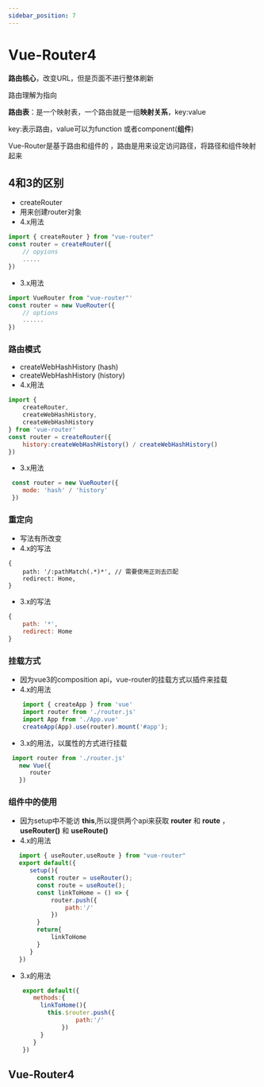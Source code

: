 ```yaml
---
sidebar_position: 7
---
```

# Vue-Router4

**路由核心**，改变URL，但是页面不进行整体刷新

路由理解为指向

**路由表**：是一个映射表，一个路由就是一组**映射关系**，key:value

key:表示路由，value可以为function 或者component(**组件**)

Vue-Router是基于路由和组件的 ，路由是用来设定访问路径，将路径和组件映射起来



## 4和3的区别

- createRouter
- 用来创建router对象
- 4.x用法

```javascript
import { createRouter } from "vue-router"
const router = createRouter({
    // opyions
    .....
})
```

- 3.x用法

```javascript
import VueRouter from "vue-router"'
const router = new VueRouter({
    // options
    ......
})
```

### 路由模式

- createWebHashHistory (hash)
- createWebHashHistory (history)
- 4.x用法

```javascript
import { 
    createRouter,
    createWebHashHistory,
    createWebHashHistory
} from 'vue-router'
const router = createRouter({
    history:createWebHashHistory() / createWebHashHistory()
})
```

- 3.x用法

```javascript
 const router = new VueRouter({
    mode: 'hash' / 'history'
 })
```

### 重定向

- 写法有所改变
- 4.x的写法

```javascrip
{
    path: '/:pathMatch(.*)*', // 需要使用正则去匹配
    redirect: Home,
}
```

- 3.x的写法

```javascript
{
    path: '*',
    redirect: Home
}
```

### 挂载方式

- 因为vue3的composition api，vue-router的挂载方式以插件来挂载
- 4.x的用法

```javascript
    import { createApp } from 'vue'
    import router from './router.js'
    import App from './App.vue'
    createApp(App).use(router).mount('#app');
```

- 3.x的用法，以属性的方式进行挂载

```javascript
 import router from './router.js'
   new Vue({
      router
   })

```

### 组件中的使用

- 因为setup中不能访 **this**,所以提供两个api来获取 **router** 和 **route** ， **useRouter()** 和 **useRoute()**
- 4.x的用法

```javascript
   import { useRouter,useRoute } from "vue-router"
   export default({
      setup(){
        const router = useRouter();
        const route = useRoute();
        const linkToHome = () => {
            router.push({
                path:'/'
            })
        }
        return{
            linkToHome
        }
      }
   })
```

- 3.x的用法

```javascript
    export default({
       methods:{
         linkToHome(){
           this.$router.push({
                   path:'/'
               })
         }
       }
    })
```

## Vue-Router4























































